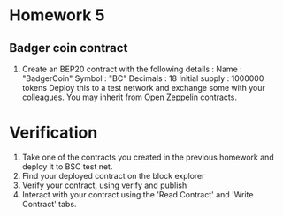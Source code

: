 #  Homework 5
## Badger coin contract
1. Create an BEP20 contract with the following details :
Name : "BadgerCoin"
Symbol : "BC"
Decimals : 18
Initial supply : 1000000 tokens
Deploy this to a test network and exchange some with your colleagues.
You may inherit from Open Zeppelin contracts.

# Verification

1. Take one of the contracts you created in the previous homework and
deploy it to BSC test net.
2. Find your deployed contract on the block explorer
3. Verify your contract, using verify and publish
4. Interact with your contract using the 'Read Contract' and 'Write
Contract' tabs.
